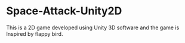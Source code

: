 # Space-Attack-Unity2D
This is a 2D game developed using Unity 3D software and the game is Inspired by flappy bird.
